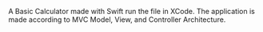 A Basic Calculator made with Swift run the file in XCode. The application is made according to MVC Model, View, and Controller Architecture.

